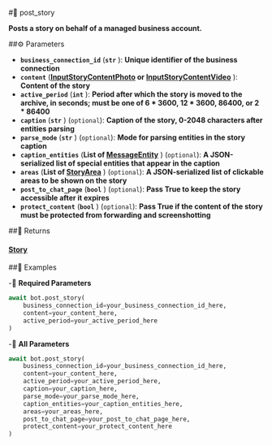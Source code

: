 #🔧 post_story

**Posts a story on behalf of a managed business account.**

##⚙️ Parameters

- **`business_connection_id`** (**`str`** ): **Unique identifier of the business connection**
- **`content`** (**[InputStoryContentPhoto](../types/InputStoryContentPhoto.md) or [InputStoryContentVideo](../types/InputStoryContentVideo.md)** ): **Content of the story**
- **`active_period`** (**`int`** ): **Period after which the story is moved to the archive, in seconds; must be one of 6 * 3600, 12 * 3600, 86400, or 2 * 86400**
- **`caption`** (**`str`** ) (`optional`): **Caption of the story, 0-2048 characters after entities parsing**
- **`parse_mode`** (**`str`** ) (`optional`): **Mode for parsing entities in the story caption**
- **`caption_entities`** (**List of [MessageEntity](../types/MessageEntity.md)** ) (`optional`): **A JSON-serialized list of special entities that appear in the caption**
- **`areas`** (**List of [StoryArea](../types/StoryArea.md)** ) (`optional`): **A JSON-serialized list of clickable areas to be shown on the story**
- **`post_to_chat_page`** (**`bool`** ) (`optional`): **Pass True to keep the story accessible after it expires**
- **`protect_content`** (**`bool`** ) (`optional`): **Pass True if the content of the story must be protected from forwarding and screenshotting**

##📲 Returns

#### [Story](../types/Story.md)

##📀 Examples

-🪫 **Required Parameters**

```python
await bot.post_story(
    business_connection_id=your_business_connection_id_here,
    content=your_content_here,
    active_period=your_active_period_here
)
```

-🔋 **All Parameters**

```python
await bot.post_story(
    business_connection_id=your_business_connection_id_here,
    content=your_content_here,
    active_period=your_active_period_here,
    caption=your_caption_here,
    parse_mode=your_parse_mode_here,
    caption_entities=your_caption_entities_here,
    areas=your_areas_here,
    post_to_chat_page=your_post_to_chat_page_here,
    protect_content=your_protect_content_here
)
```
